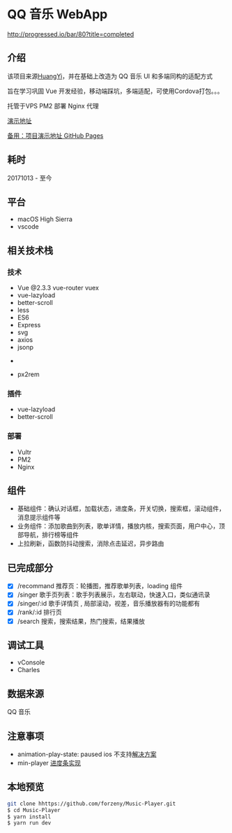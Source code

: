 # QQ 音乐 WebApp

http://progressed.io/bar/80?title=completed

## 介绍

该项目来源[HuangYi](https://github.com/ustbhuangyi)，并在基础上改造为 QQ 音乐 UI 和多端同构的适配方式

旨在学习巩固 Vue 开发经验，移动端踩坑，多端适配，可使用Cordova打包。。。

托管于VPS PM2 部署 Nginx 代理

[演示地址](http://45.77.79.163/#/recommend)

[备用：项目演示地址 GitHub Pages](https://forzeny.github.io/Music-Player/dist/#/recommend)

## 耗时

20171013 - 至今

## 平台

* macOS High Sierra
* vscode

## 相关技术栈

### 技术

* Vue @2.3.3 vue-router vuex
* vue-lazyload
* better-scroll
* less
* ES6
* Express
* svg
* axios
* jsonp
* ~~~lib-flexbile~~~ amfe-flexible@2.0
* px2rem

### 插件

* vue-lazyload
* better-scroll

### 部署

* Vultr
* PM2
* Nginx

## 组件

* 基础组件：确认对话框，加载状态，进度条，开关切换，搜索框，滚动组件，消息提示组件等
* 业务组件：添加歌曲到列表，歌单详情，播放内核，搜索页面，用户中心，顶部导航，排行榜等组件
* 上拉刷新，函数防抖动搜索，消除点击延迟，异步路由

## 已完成部分

* [x] /recommand 推荐页：轮播图，推荐歌单列表，loading 组件
* [x] /singer 歌手页列表：歌手列表展示，左右联动，快速入口，类似通讯录
* [x] /singer/:id 歌手详情页 , 局部滚动，视差，音乐播放器有的功能都有
* [x] /rank/:id 排行页
* [x] /search 搜索，搜索结果，热门搜索，结果播放

## 调试工具

* vConsole
* Charles

## 数据来源

QQ 音乐

## 注意事项

* animation-play-state: paused ios 不支持[解决方案](https://codepen.io/HaoyCn/pen/BZZrLd)
* min-player [进度条实现](https://codepen.io/xgad/post/svg-radial-progress-meters)

## 本地预览

```bash
git clone hhttps://github.com/forzeny/Music-Player.git
$ cd Music-Player
$ yarn install
$ yarn run dev
```
